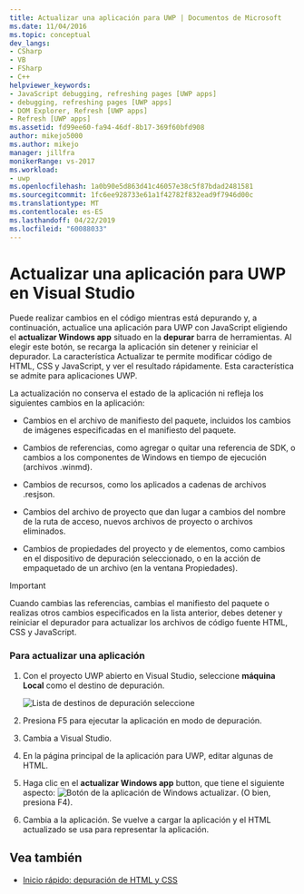 ```yaml
---
title: Actualizar una aplicación para UWP | Documentos de Microsoft
ms.date: 11/04/2016
ms.topic: conceptual
dev_langs:
- CSharp
- VB
- FSharp
- C++
helpviewer_keywords:
- JavaScript debugging, refreshing pages [UWP apps]
- debugging, refreshing pages [UWP apps]
- DOM Explorer, Refresh [UWP apps]
- Refresh [UWP apps]
ms.assetid: fd99ee60-fa94-46df-8b17-369f60bfd908
author: mikejo5000
ms.author: mikejo
manager: jillfra
monikerRange: vs-2017
ms.workload:
- uwp
ms.openlocfilehash: 1a0b90e5d863d41c46057e38c5f87bdad2481581
ms.sourcegitcommit: 1fc6ee928733e61a1f42782f832ead9f7946d00c
ms.translationtype: MT
ms.contentlocale: es-ES
ms.lasthandoff: 04/22/2019
ms.locfileid: "60088033"
---
```

# <a name="refresh-a-uwp-app-in-visual-studio"></a>Actualizar una aplicación para UWP en Visual Studio

 Puede realizar cambios en el código mientras está depurando y, a continuación, actualice una aplicación para UWP con JavaScript eligiendo el **actualizar Windows app** situado en la **depurar** barra de herramientas. Al elegir este botón, se recarga la aplicación sin detener y reiniciar el depurador. La característica Actualizar te permite modificar código de HTML, CSS y JavaScript, y ver el resultado rápidamente. Esta característica se admite para aplicaciones UWP.

 La actualización no conserva el estado de la aplicación ni refleja los siguientes cambios en la aplicación:

- Cambios en el archivo de manifiesto del paquete, incluidos los cambios de imágenes especificadas en el manifiesto del paquete.

- Cambios de referencias, como agregar o quitar una referencia de SDK, o cambios a los componentes de Windows en tiempo de ejecución (archivos .winmd).

- Cambios de recursos, como los aplicados a cadenas de archivos .resjson.

- Cambios del archivo de proyecto que dan lugar a cambios del nombre de la ruta de acceso, nuevos archivos de proyecto o archivos eliminados.

- Cambios de propiedades del proyecto y de elementos, como cambios en el dispositivo de depuración seleccionado, o en la acción de empaquetado de un archivo (en la ventana Propiedades).

> [!IMPORTANT]
>  Cuando cambias las referencias, cambias el manifiesto del paquete o realizas otros cambios especificados en la lista anterior, debes detener y reiniciar el depurador para actualizar los archivos de código fuente HTML, CSS y JavaScript.

### <a name="to-refresh-an-app"></a>Para actualizar una aplicación

1. Con el proyecto UWP abierto en Visual Studio, seleccione **máquina Local** como el destino de depuración.

     ![Lista de destinos de depuración seleccione](../debugger/media/js_select_target.png "JS_Select_Target")

3. Presiona F5 para ejecutar la aplicación en modo de depuración.

4. Cambia a Visual Studio.

5. En la página principal de la aplicación para UWP, editar algunas de HTML.

7. Haga clic en el **actualizar Windows app** button, que tiene el siguiente aspecto: ![Botón de la aplicación de Windows actualizar](../debugger/media/js_refresh.png "JS_Refresh"). (O bien, presiona F4).

8. Cambia a la aplicación. Se vuelve a cargar la aplicación y el HTML actualizado se usa para representar la aplicación.

## <a name="see-also"></a>Vea también
- [Inicio rápido: depuración de HTML y CSS](../debugger/quickstart-debug-html-and-css.md)